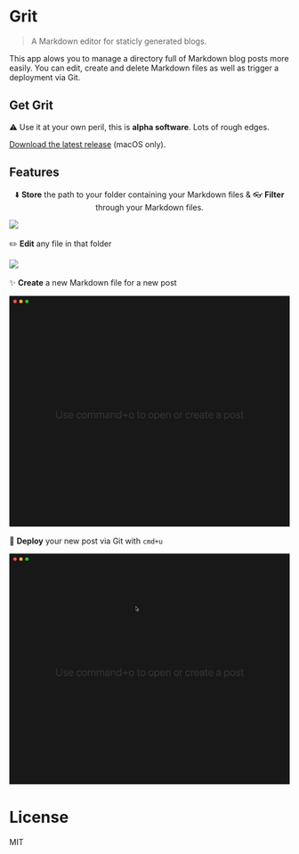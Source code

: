 # Grit

> A Markdown editor for staticly generated blogs.

This app alows you to manage a directory full of Markdown blog posts more easily. 
You can edit, create and delete Markdown files as well as trigger a deployment via Git.

## Get Grit

⚠️ Use it at your own peril, this is **alpha software**. Lots of rough edges. 

[Download the latest release](https://github.com/kahlil/grit/releases/download/v1.0.0-alpha.2/Grit-darwin-x64-1.0.0-alpha.2.zip) (macOS only).

## Features

<p align="center">⬇️ <strong>Store</strong> the path to your folder containing your Markdown files & 👓 <strong>Filter</strong> through your Markdown files.</p>

![](docs/01-store-path.gif)

✏️ **Edit** any file in that folder

![](docs/02-file-editing.gif)

✨ **Create** a new Markdown file for a new post

![](docs/03-new-file.gif)

🚢 **Deploy** your new post via Git with `cmd+u`

![](docs/04-publish.gif)

# License

MIT
